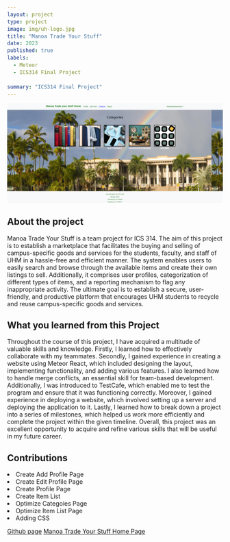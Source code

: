 ```yaml
---
layout: project
type: project
image: img/uh-logo.jpg
title: "Manoa Trade Your Stuff"
date: 2023
published: true
labels:
  - Meteor
  - ICS314 Final Project
  
summary: "ICS314 Final Project"
---
```

<img class="img-fluid" src="../img/manoa-trade-your-stuff.png">

## About the project
Manoa Trade Your Stuff is a team project for ICS 314. The aim of this project is to establish a marketplace that facilitates the buying and selling of campus-specific goods and services for the students, faculty, and staff of UHM in a hassle-free and efficient manner. The system enables users to easily search and browse through the available items and create their own listings to sell. Additionally, it comprises user profiles, categorization of different types of items, and a reporting mechanism to flag any inappropriate activity. The ultimate goal is to establish a secure, user-friendly, and productive platform that encourages UHM students to recycle and reuse campus-specific goods and services. 

## What you learned from this Project
Throughout the course of this project, I have acquired a multitude of valuable skills and knowledge. Firstly, I learned how to effectively collaborate with my teammates. Secondly, I gained experience in creating a website using Meteor React, which included designing the layout, implementing functionality, and adding various features. I also learned how to handle merge conflicts, an essential skill for team-based development. Additionally, I was introduced to TestCafe, which enabled me to test the program and ensure that it was functioning correctly. Moreover, I gained experience in deploying a website, which involved setting up a server and deploying the application to it. Lastly, I learned how to break down a project into a series of milestones, which helped us work more efficiently and complete the project within the given timeline. Overall, this project was an excellent opportunity to acquire and refine various skills that will be useful in my future career.

## Contributions
<li> Create Add Profile Page </li>
<li> Create Edit Profile Page </li>
<li> Create Profile Page </li>
<li> Create Item List </li>
<li> Optimize Categoies Page </li>
<li> Optimize Item List Page </li>
<li> Adding CSS </li>


<a href="https://manoa-trade-your-stuff.github.io/"><i class="large github icon "></i>Github page</a>
<a href="https://manoatradeyourstuff.site/"><i class="large github icon "></i>Manoa Trade Your Stuff Home Page</a>








